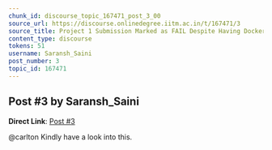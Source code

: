 ```yaml
---
chunk_id: discourse_topic_167471_post_3_00
source_url: https://discourse.onlinedegree.iitm.ac.in/t/167471/3
source_title: Project 1 Submission Marked as FAIL Despite Having Dockerfile & Image
content_type: discourse
tokens: 51
username: Saransh_Saini
post_number: 3
topic_id: 167471
---
```


## Post #3 by Saransh_Saini

**Direct Link**: [Post #3](https://discourse.onlinedegree.iitm.ac.in/t/167471/3)

@carlton Kindly have a look into this.
